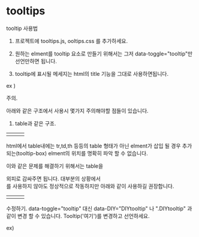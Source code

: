 # tooltips

tooltip 사용법

1. 프로젝트에 tooltips.js, ooltips.css 를 추가하세요.

2. 원하는 elment를 tooltip 요소로 만들기 위해서는 그저 data-toggle="tooltip"만 선언만하면 됩니다.

3. tooltip에 표시될 메세지는 html의 title 기능을 그대로 사용하면됩니다.

ex ) <span data-toggle="tooltip" title="example tooltip"></span>



주의.

아래와 같은 구조에서 사용시 몇가지 주의해야할 점들이 있습니다.
1. table과 같은 구조.

<table>
    <td>
        <span data-toggle="tooltip" title="example tooltip"></span>
    </td>
    <td>
        <span data-toggle="tooltip" title="example tooltip"></span>
    </td>
    <td>
        <span data-toggle="tooltip" title="example tooltip"></span>
    </td>
</table>

html에서 table내에는 tr,td,th 등등의 table 형태가 아닌 elment가 삽입 될 경우 
추가되는(tooltip-box) elment의 위치를 명확히 파악 할 수 없습니다.

이와 같은 문제를 해결하기 위해서는 table을 <div class="tooltip-wrapper"></div> 외피로 감싸주면 됩니다.
대부분의 상황에서 <div class="tooltip-wrapper"></div> 를 사용하지 않아도 정상적으로 작동하지만
아래와 같이 사용하길 권장합니다.

<div class="tooltip-wrapper">
    <table>
        <td>
            <span data-toggle="tooltip" title="example tooltip"></span>
        </td>
        <td>
            <span data-toggle="tooltip" title="example tooltip"></span>
        </td>
        <td>
            <span data-toggle="tooltip" title="example tooltip"></span>
        </td>
    </table>
</div>


수정하기.
data-toggle="tooltip" 대신 data-DIY="DIYtooltip" 나 ".DIYtooltip" 과 같이 변경 할 수 있습니다.
Tooltip('여기')를 변경하고 선언하세요.

ex)
<script type="text/javascript">
		Tooltip('[data-DIY="DIYtooltip"]');  // 1. data 
    Tooltip('.DIYtooltip');              // 2. class 
</script>





